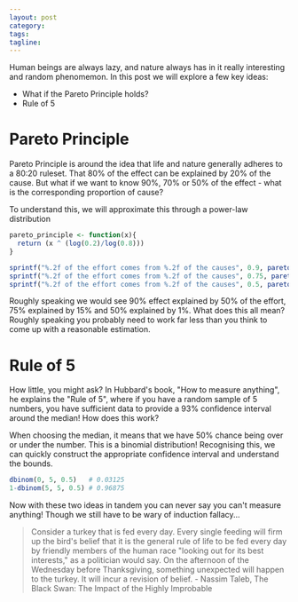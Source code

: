 ```yaml
---
layout: post
category:
tags:
tagline:
---
```


Human beings are always lazy, and nature always has in it really interesting and random phenomemon. In this post we will explore a few key ideas:

- What if the Pareto Principle holds?
- Rule of 5

# Pareto Principle

Pareto Principle is around the idea that life and nature generally adheres to a 80:20 ruleset. That 80% of the effect can be explained by 20% of the cause. But what if we want to know 90%, 70% or 50% of the effect - what is the corresponding proportion of cause?

To understand this, we will approximate this through a power-law distribution

```r
pareto_principle <- function(x){
  return (x ^ (log(0.2)/log(0.8)))
}

sprintf("%.2f of the effort comes from %.2f of the causes", 0.9, pareto_principle(0.9))
sprintf("%.2f of the effort comes from %.2f of the causes", 0.75, pareto_principle(0.75))
sprintf("%.2f of the effort comes from %.2f of the causes", 0.5, pareto_principle(0.5))
```

Roughly speaking we would see 90% effect explained by 50% of the effort, 75% explained by 15% and 50% explained by 1%. What does this all mean? Roughly speaking you probably need to work far less than you think to come up with a reasonable estimation.

# Rule of 5

How little, you might ask? In Hubbard's book, "How to measure anything", he explains the "Rule of 5", where if you have a random sample of 5 numbers, you have sufficient data to provide a 93% confidence interval around the median! How does this work?

When choosing the median, it means that we have 50% chance being over or under the number. This is a binomial distribution! Recognising this, we can quickly construct the appropriate confidence interval and understand the bounds.

```r
dbinom(0, 5, 0.5)   # 0.03125
1-dbinom(5, 5, 0.5) # 0.96875
```

Now with these two ideas in tandem you can never say you can't measure anything! Though we still have to be wary of induction fallacy...

> Consider a turkey that is fed every day. Every single feeding will firm up the bird's belief that it is the general rule of life to be fed every day by friendly members of the human race "looking out for its best interests," as a politician would say. On the afternoon of the Wednesday before Thanksgiving, something unexpected will happen to the turkey. It will incur a revision of belief. - Nassim Taleb, The Black Swan: The Impact of the Highly Improbable

